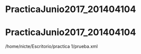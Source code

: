 # PracticaJunio2017_201404104
# PracticaJunio2017_201404104
/home/nicte/Escritorio/practica 1/prueba.xml
